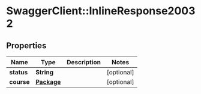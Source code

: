 # SwaggerClient::InlineResponse20032

## Properties
Name | Type | Description | Notes
------------ | ------------- | ------------- | -------------
**status** | **String** |  | [optional] 
**course** | [**Package**](Package.md) |  | [optional] 


